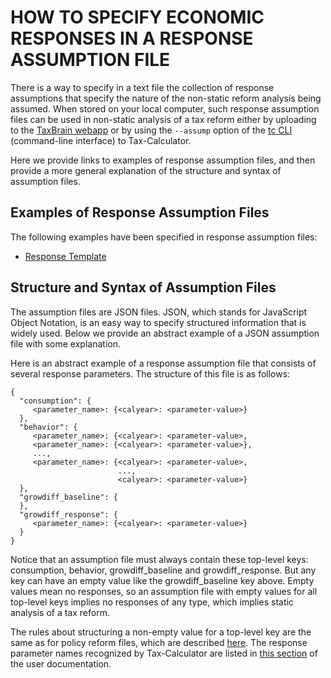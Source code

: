 # HOW TO SPECIFY ECONOMIC RESPONSES IN A RESPONSE ASSUMPTION FILE

There is a way to specify in a text file the collection of response
assumptions that specify the nature of the non-static reform analysis
being assumed.  When stored on your local computer, such response
assumption files can be used in non-static analysis of a tax reform
either by uploading to the [TaxBrain
webapp](http://www.ospc.org/taxbrain/file/) or by using the `--assump`
option of the [tc
CLI](http://open-source-economics.github.io/Tax-Calculator/index.html#cli)
(command-line interface) to Tax-Calculator.

Here we provide links to examples of response assumption files, and
then provide a more general explanation of the structure and syntax of
assumption files.

## Examples of Response Assumption Files

The following examples have been specified in response assumption files:

- [Response Template](economic_responses_template.json)

## Structure and Syntax of Assumption Files

The assumption files are JSON files.  JSON, which stands for
JavaScript Object Notation, is an easy way to specify structured
information that is widely used.  Below we provide an abstract example
of a JSON assumption file with some explanation.

Here is an abstract example of a response assumption file that
consists of several response parameters.  The structure of this file
is as follows:

```
{
  "consumption": {
     <parameter_name>: {<calyear>: <parameter-value>}
  },
  "behavior": {
     <parameter_name>: {<calyear>: <parameter-value>,
     <parameter_name>: {<calyear>: <parameter-value>},
     ...,
     <parameter_name>: {<calyear>: <parameter-value>,
                        ...,
                        <calyear>: <parameter-value>}
  },
  "growdiff_baseline": {
  },
  "growdiff_response": {
     <parameter_name>: {<calyear>: <parameter-value>}
  }
}
```

Notice that an assumption file must always contain these top-level
keys: consumption, behavior, growdiff_baseline and growdiff_response.
But any key can have an empty value like the growdiff_baseline key
above.  Empty values mean no responses, so an assumption file with
empty values for all top-level keys implies no responses of any type,
which implies static analysis of a tax reform.

The rules about structuring a non-empty value for a top-level key are
the same as for policy reform files, which are described
[here](../reforms/REFORMS.md).  The response parameter names
recognized by Tax-Calculator are listed in [this
section](http://open-source-economics.github.io/Tax-Calculator/index.html#params)
of the user documentation.
